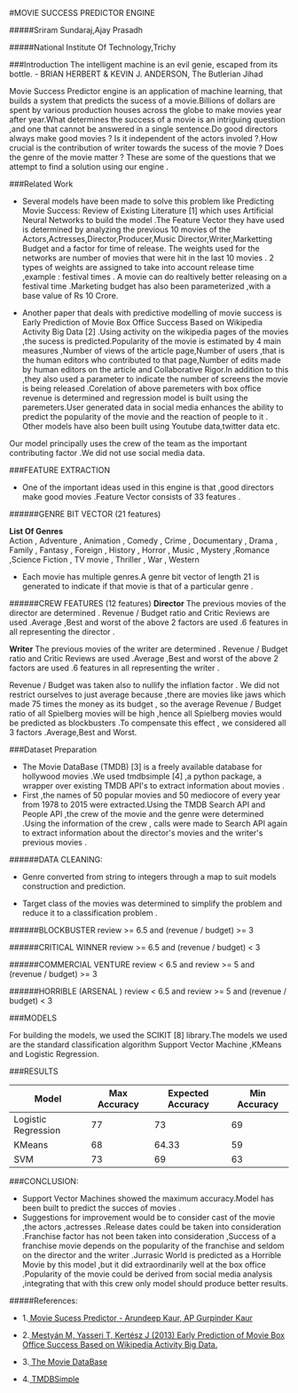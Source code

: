 #MOVIE SUCCESS PREDICTOR ENGINE 



#####Sriram Sundaraj,Ajay Prasadh 

#####National Institute Of Technology,Trichy

###Introduction
    The intelligent machine is an evil genie, escaped from its bottle.
                                        -   BRIAN HERBERT & KEVIN J. ANDERSON, The Butlerian Jihad



Movie Success Predictor engine  is an application of  machine learning, that builds a system that predicts the sucess of a movie.Billions of dollars are spent by various production houses across the globe to make movies year after year.What determines the success of a movie is an intriguing question ,and one that cannot be answered in a single sentence.Do good directors always make good movies ? Is it independent of the actors involed ?.How crucial is the contribution of writer towards the sucess of the movie ? Does the genre of the movie matter ? These are some of the questions that we attempt to find a solution using our engine .


###Related Work

* Several models have been made to solve this problem like Predicting Movie Success:
 Review of Existing Literature [1] which uses Artificial Neural Networks to build the model .The Feature Vector they have used is determined by  analyzing the previous 10 movies of the Actors,Actresses,Director,Producer,Music Director,Writer,Marketting Budget and a factor for time of release. The weights used for the networks are number of movies that were hit in the last 10 movies . 2 types of weights are assigned to take into account release time ,example : festival times . A movie can do realtively better releasing on a festival time .Marketing budget has also been parameterized ,with a base value of Rs 10 Crore.    

* Another paper that deals with predictive modelling of movie success  is Early Prediction of Movie Box Office Success Based on Wikipedia Activity Big Data [2] .Using activity on the wikipedia pages of the movies ,the sucess is predicted.Popularity of the movie is estimated by 4 main measures ,Number of views of the article page,Number of users ,that is the human editors who contributed to that page,Number of edits made by human editors on the article and Collaborative Rigor.In addition to this ,they also used a parameter to indicate the number of screens the movie is being released .Corelation of above paremeters with box office revenue is determined and regression model is built using the paremeters.User generated data in social media enhances the ability to predict the popularity of the movie and the reaction of people to it .
Other models have also been  built using Youtube data,twitter data etc.


Our model principally uses the crew of the team as the important contributing factor .We did not use social media data.



###FEATURE EXTRACTION

* One of the  important  ideas used in  this engine is that ,good directors  make good movies .Feature Vector consists of 33 features .

######GENRE BIT VECTOR (21 features)

**List Of Genres**      
        Action , Adventure , Animation , Comedy , Crime , Documentary , Drama , Family , Fantasy , Foreign , History , Horror , Music , Mystery ,Romance ,Science Fiction , TV movie , Thriller , War , Western 

* Each movie has multiple genres.A genre bit vector of length 21 is generated to indicate if that movie is that of a particular genre .        



######CREW FEATURES  (12 features)
**Director**
    The previous movies of the director are determined . Revenue / Budget ratio and Critic Reviews are used .Average ,Best and worst of the above 2 factors are used .6 features in all representing the director .


**Writer**
    The previous movies of the writer are determined . Revenue / Budget ratio and Critic Reviews are used .Average ,Best and worst of the above 2 factors are used .6 features in all representing the writer .


   Revenue / Budget was taken also to nullify the inflation factor .
   We did not restrict ourselves to just average because ,there are movies like jaws which made 75 times the money as its budget , so the average Revenue / Budget ratio of all Spielberg movies will be high ,hence all Spielberg movies would be predicted as blockbusters .To compensate this effect , we considered all 3 factors .Average,Best and Worst.

   





###Dataset Preparation 
* The Movie DataBase (TMDB) [3] is a freely available database for hollywood movies .We used tmdbsimple [4] ,a python package, a wrapper over existing TMDB API's to extract information about movies .
* First ,the names of  50  popular movies and 50 mediocore of every year  from 1978 to 2015 were extracted.Using the TMDB Search API and People API ,the crew of the movie and the genre were determined .Using the information of the crew , calls were made to Search API again to extract information about the director's movies and the writer's previous movies .
    


    

######DATA CLEANING:

* Genre converted from string to integers through a map to suit models construction and prediction.

* Target class of the movies was determined to simplify the problem and reduce it to a classification problem .

######BLOCKBUSTER 
    review >= 6.5 and (revenue / budget) >= 3

######CRITICAL WINNER
    review >= 6.5 and (revenue / budget) < 3

######COMMERCIAL VENTURE 
    review < 6.5 and review >= 5 and (revenue / budget) >= 3


######HORRIBLE (ARSENAL )
    review < 6.5 and review >= 5 and (revenue / budget) < 3




###MODELS          


For building the models, we used the SCIKIT [8] library.The models we used are the standard classification algorithm Support Vector Machine ,KMeans and Logistic Regression.


###RESULTS

| Model                 | Max Accuracy  | Expected Accuracy     | Min  Accuracy      |   
|---------------------- |-------------  |-----------------------|--------------------|   
| Logistic Regression   | 77            | 73                    | 69                 |  
| KMeans                | 68            | 64.33                 | 59                 |  
| SVM                   | 73            | 69                    | 63                 |  







###CONCLUSION:
* Support Vector Machines showed the maximum accuracy.Model has been built to predict the succes of movies .
* Suggestions for improvement would be to consider cast of the movie ,the actors ,actresses .Release dates could be taken into consideration .Franchise factor has  not been taken into consideration ,Success of a franchise movie depends on the popularity of the franchise and seldom on the director and the writer .Jurrasic World is predicted as a Horrible Movie by this model ,but it did extraordinarily well at the box office .Popularity of the movie could be derived from social media analysis ,integrating that with this crew only model should produce better results. 



#####References:
* 1.[ Movie Sucess Predictor - Arundeep Kaur, AP Gurpinder Kaur ](http://www.ijarcsse.com/docs/papers/Volume_3/6_June2013/V3I6-0631.pdf) 

* 2.[ Mestyán M, Yasseri T, Kertész J (2013) Early Prediction of Movie Box Office Success Based on Wikipedia Activity Big Data. ](http://journals.plos.org/plosone/article?id=10.1371/journal.pone.0071226)

* 3.[ The Movie DataBase ](https://www.themoviedb.org/)

* 4.[ TMDBSimple ](https://pypi.python.org/pypi/tmdbsimple)
